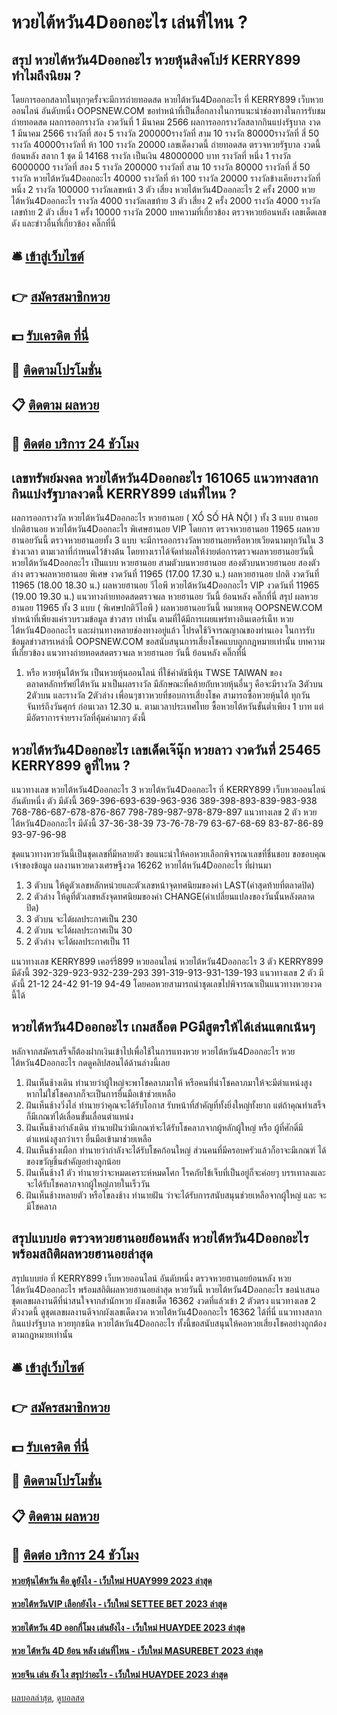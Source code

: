 # หวยไต้หวัน4Dออกอะไร เล่นที่ไหน ?
## สรุป หวยไต้หวัน4Dออกอะไร หวยหุ้นสิงคโปร์ KERRY899 ทำไมถึงนิยม ?
โดยการออกสลากในทุกๆครั้งจะมีการถ่ายทอดสด หวยไต้หวัน4Dออกอะไร ที่ KERRY899 เว็บหวยออนไลน์ อันดับหนึ่ง OOPSNEW.COM ขอทำหน้าที่เป็นสื่อกลางในการแนะนำช่องทางในการรับชม
ถ่ายทอดสด ผลการออกรางวัล งวดวันที่ 1 มีนาคม 2566
ผลการออกรางวัลสลากกินแบ่งรัฐบาล งวด 1 มีนาคม 2566
รางวัลที่ สอง 5 รางวัล 200000รางวัลที่ สาม 10 รางวัล 80000รางวัลที่ สี่ 50 รางวัล 40000รางวัลที่ ห้า 100 รางวัล 20000
 เลขเด็ดงวดนี้ ถ่ายทอดสด ตรวจหวยรัฐบาล งวดนี้ ย้อนหลัง 
สลาก 1 ชุด มี 14168 รางวัล เป็นเงิน 48000000 บาท
รางวัลที่ หนึ่ง 1 รางวัล 6000000 รางวัลที่ สอง 5 รางวัล 200000 รางวัลที่ สาม 10 รางวัล 80000 รางวัลที่ สี่ 50 รางวัล หวยไต้หวัน4Dออกอะไร 40000 รางวัลที่ ห้า 100 รางวัล 20000 รางวัลข้างเคียงรางวัลที่หนึ่ง 2 รางวัล 100000 รางวัลเลขหน้า 3 ตัว เสี่ยง หวยไต้หวัน4Dออกอะไร 2 ครั้ง 2000 หวยไต้หวัน4Dออกอะไร รางวัล 4000 รางวัลเลขท้าย 3 ตัว เสี่ยง 2 ครั้ง 2000 รางวัล 4000 รางวัลเลขท้าย 2 ตัว เสี่ยง 1 ครั้ง 10000 รางวัล 2000
บทความที่เกี่ยวข้อง
ตรวจหวยย้อนหลัง เลขเด็ดเลขดัง และข่าวอื่นที่เกี่ยวข้อง คลิ๊กที่นี่

## 🛎 [เข้าสู่เว็บไซต์](https://bit.ly/3BG5bNw)
## 👉 [สมัครสมาชิกหวย](https://bit.ly/3BG5bNw)
## 💵 [รับเครดิต ที่นี่](https://bit.ly/3C3mvgS)
## 👑 [ติดตามโปรโมชั่น](https://bit.ly/3C3mvgS)
## 📋 [ติดตาม ผลหวย](https://bit.ly/3C3mvgS)
## 📱 [ติดต่อ บริการ 24 ชัวโมง](https://bit.ly/3C3mvgS)

## เลขทรัพย์มงคล หวยไต้หวัน4Dออกอะไร 161065 แนวทางสลากกินแบ่งรัฐบาลงวดนี้ KERRY899 เล่นที่ไหน ?
ผลการออกรางวัล หวยไต้หวัน4Dออกอะไร หวยฮานอย ( XỔ SỐ HÀ NỘI ) ทั้ง 3 แบบ ฮานอย ปกติฮานอย หวยไต้หวัน4Dออกอะไร พิเศษฮานอย VIP
โดยการ ตรวจหวยฮานอย 11965 ผลหวยฮานอยวันนี้ ตรวจหวยฮานอยทั้ง 3 แบบ จะมีการออกรางวัลหวยฮานอยหรือหวยเวียดนามทุกวันใน 3 ช่วงเวลา ตามเวลาที่กำหนดไว้ข้างต้น โดยทางเราได้จัดทำผลให้ง่ายต่อการตรวจผลหวยฮานอยวันนี้ หวยไต้หวัน4Dออกอะไร เป็นแบบ หวยฮานอย สามตัวบนหวยฮานอย สองตัวบนหวยฮานอย สองตัวล่าง
ตรวจผลหวยฮานอย พิเศษ งวดวันที่ 11965 (17.00 17.30 น.)
ผลหวยฮานอย ปกติ งวดวันที่ 11965 (18.00 18.30 น.)
ผลหวยฮานอย วีไอพี หวยไต้หวัน4Dออกอะไร VIP งวดวันที่ 11965 (19.00 19.30 น.)
 แนวทางถ่ายทอดสดตรวจผล หวยฮานอย วันนี้ ย้อนหลัง คลิ๊กที่นี่ 
สรุป ผลหวยฮานอย 11965 ทั้ง 3 แบบ ( พิเศษปกติวีไอพี ) ผลหวยฮานอยวันนี้
หมายเหตุ OOPSNEW.COM ทำหน้าที่เพียงแค่รวบรวมข้อมูล ข่าวสาร เท่านั้น ตามที่ได้มีการเผยแพร่ทางอินเตอร์เน็ท หวยไต้หวัน4Dออกอะไร และผ่านทางหลายช่องทางอยู่แล้ว โปรดใช้วิจารณญาณของท่านเอง ในการรับข้อมูลข่าวสารเหล่านี้ OOPSNEW.COM ขอสนับสนุนการเสี่ยงโชคแบบถูกกฎหมายเท่านั้น
บทความที่เกี่ยวข้อง
แนวทางถ่ายทอดสดตรวจผล หวยฮานอย วันนี้ ย้อนหลัง คลิ๊กที่นี่
1. หรือ หวยหุ้นไต้หวัน เป็นหวยหุ้นออนไลน์ ที่ใช้ค่าดัชนีหุ้น TWSE TAIWAN ของตลาดหลักทรัพย์ไต้หวัน มาเป็นผลรางวัล มีลักษณะที่คล้ายกับหวยหุ้นอื่นๆ คือจะมีรางวัล 3ตัวบน 2ตัวบน และรางวัล 2ตัวล่าง เพื่อนๆชาวหวยที่ชอบการเสี่ยงโชค สามารถซื้อหวยหุ้นไต้ ทุกวันจันทร์ถึงวันศุกร์ ก่อนเวลา 12.30 น. ตามเวลาประเทศไทย ซื้อหวยไต้หวันขั้นต่ำเพียง 1 บาท แต่มีอัตราการจ่ายรางวัลที่คุ้มค่ามากๆ ดังนี้

## หวยไต้หวัน4Dออกอะไร เลขเด็ดเจ๊นุ๊ก หวยลาว งวดวันที่ 25465 KERRY899 ดูที่ไหน ?
แนวทางเลข หวยไต้หวัน4Dออกอะไร 3 หวยไต้หวัน4Dออกอะไร ที่ KERRY899 เว็บหวยออนไลน์ อันดับหนึ่ง ตัว มีดังนี้
369-396-693-639-963-936
389-398-893-839-983-938
768-786-687-678-876-867
798-789-987-978-879-897
แนวทางเลข 2 ตัว หวยไต้หวัน4Dออกอะไร มีดังนี้
37-36-38-39
73-76-78-79
63-67-68-69
83-87-86-89
93-97-96-98

ชุดแนวทางหวยวันนี้เป็นชุดเลขที่มีหลายตัว ขอแนะนำให้คอหวยเลือกพิจารณาเลขที่ชื่นชอบ
ขอขอบคุณเจ้าของข้อมูล
ผลงานหวยดวงเศรษฐีงวด 16262 หวยไต้หวัน4Dออกอะไร ที่ผ่านมา
1. 3 ตัวบน ให้ดูตัวเลขหลักหน่วยและตัวเลขหน้าจุดทศนิยมของค่า LAST(ค่าสุดท้ายที่ตลาดปิด)
2. 2 ตัวล่าง ให้ดูที่ตัวเลขหลังจุดทศนิยมของค่า CHANGE(ค่าเปลี่ยนแปลงของวันนั้นหลังตลาดปิด)
3. 3 ตัวบน จะได้ผลประกาศเป็น 230
4. 2 ตัวบน จะได้ผลประกาศเป็น 30
5. 2 ตัวล่าง จะได้ผลประกาศเป็น 11

แนวทางเลข KERRY899 เคอร์รี่899 หวยออนไลน์ หวยไต้หวัน4Dออกอะไร 3 ตัว KERRY899 มีดังนี้
392-329-923-932-239-293
391-319-913-931-139-193
แนวทางเลข 2 ตัว มีดังนี้
21-12
24-42
91-19
94-49
โดยคอหวยสามารถนำชุดเลขไปพิจารณาเป็นแนวทางหวยงวดนี้ได้

## หวยไต้หวัน4Dออกอะไร เกมสล็อต PGมีสูตรให้ได้เล่นแตกเน้นๆ
หลักจากสมัครเสร็จก็ต้องฝากเงินเข้าไปเพื่อใช้ในการแทงหวย หวยไต้หวัน4Dออกอะไร หวยไต้หวัน4Dออกอะไร กดดูคลิปสอนได้ด้านล่างนี้เลย
1. ฝันเห็นช้างเดิน ทำนายว่าผู้ใหญ่จะพาโชคลาภมาให้ หรือคนที่นำโชคลาภมาให้จะมีตำแหน่งสูง หากไม่ใช่โชคลาภก็จะเป็นการยื่นมือเข้าช่วยเหลือ
2. ฝันเห็นช้างวิ่งไล่ ทำนายว่าคุณจะได้รับโอกาส รับหน้าที่สำคัญที่ทั้งยิ่งใหญ่ทั้งยาก แต่ถ้าคุณทำเสร็จก็มีเกณฑ์ได้เลื่อนขั้นเลื่อนตำแหน่ง
3. ฝันเห็นช้างกำลังเดิน ทำนายฝันว่ามีเกณฑ์จะได้รับโชคลาภจากผู้หลักผู้ใหญ่ หรือ ผู้ที่ศักดิ์มีตำแหน่งสูงกว่าเรา ยื่นมือเข้ามาช่วยเหลือ
4. ฝันเห็นช้างเผือก ทำนายว่ากำลังจะได้รับโชคก้อนใหญ่ ส่วนคนที่มีครอบครัวแล้วก็อาจะมีเกณฑ์ ได้ของขวัญชิ้นสำคัญอย่างลูกน้อย
5. ฝันเห็นช้าง1 ตัว ทำนายว่าจะหมดเคราะห์หมดโศก โรคภัยไข้เจ็บที่เป็นอยู่ก็จะค่อยๆ บรรเทาลงและจะได้รับโชคลาภจากผู้ใหญ่ภายในเร็ววัน
6. ฝันเห็นช้างหลายตัว หรือโขลงช้าง ทำนายฝัน ว่าจะได้รับการสนับสนุนช่วยเหลือจากผู้ใหญ่ และ จะมีโชคลาภ

## สรุปแบบย่อ ตรวจหวยฮานอยย้อนหลัง หวยไต้หวัน4Dออกอะไร พร้อมสถิติผลหวยฮานอยล่าสุด
สรุปแบบย่อ ที่ KERRY899 เว็บหวยออนไลน์ อันดับหนึ่ง ตรวจหวยฮานอยย้อนหลัง หวยไต้หวัน4Dออกอะไร พร้อมสถิติผลหวยฮานอยล่าสุด หวยวันนี้ หวยไต้หวัน4Dออกอะไร ขอนำเสนอชุดเลขผลงานดีที่น่าสนใจจากสำนักหวย ผังเลขเด็ด 16362 งวดที่แล้วเข้า 2 ตัวตรง แนวทางเลข 2 ตัวงวดนี้ ดูชุดเลขผลงานดีจากผังเลขเด็ดงวด หวยไต้หวัน4Dออกอะไร 16362 ได้ที่นี่ แนวทางสลากกินแบ่งรัฐบาล หวยทุกชนิด หวยไต้หวัน4Dออกอะไร ทั้งนี้ขอสนับสนุนให้คอหวยเสี่ยงโชคอย่างถูกต้องตามกฎหมายเท่านั้น

## 🛎 [เข้าสู่เว็บไซต์](https://bit.ly/3BG5bNw)
## 👉 [สมัครสมาชิกหวย](https://bit.ly/3BG5bNw)
## 💵 [รับเครดิต ที่นี่](https://bit.ly/3C3mvgS)
## 👑 [ติดตามโปรโมชั่น](https://bit.ly/3C3mvgS)
## 📋 [ติดตาม ผลหวย](https://bit.ly/3C3mvgS)
## 📱 [ติดต่อ บริการ 24 ชัวโมง](https://bit.ly/3C3mvgS)

#### [หวยหุ้นไต้หวัน คือ ดูยังไง - เว็บใหม่ HUAY999 2023 ล่าสุด](https://atom.io/themes/หวยหุ้นไต้หวัน%20คือ%20ดูยังไง%20-%20เว็บใหม่%20huay999%202023%20ล่าสุด)
#### [หวยไต้หวันVIP เลือกยังไง - เว็บใหม่ SETTEE BET 2023 ล่าสุด](https://atom.io/themes/หวยไต้หวันvip%20เลือกยังไง%20-%20เว็บใหม่%20settee%20bet%202023%20ล่าสุด)
#### [หวยไต้หวัน 4D ออกกี่โมง เล่นยังไง - เว็บใหม่ HUAYDEE 2023 ล่าสุด](https://atom.io/themes/หวยไต้หวัน%204d%20ออกกี่โมง%20เล่นยังไง%20-%20เว็บใหม่%20huaydee%202023%20ล่าสุด)
#### [หวย ไต้หวัน 4D ย้อน หลัง เล่นที่ไหน - เว็บใหม่ MASUREBET 2023 ล่าสุด](https://atom.io/themes/หวย%20ไต้หวัน%204d%20ย้อน%20หลัง%20เล่นที่ไหน%20-%20เว็บใหม่%20masurebet%202023%20ล่าสุด)
#### [หวยจีน เล่น ยัง ไง สรุปว่าอะไร - เว็บใหม่ HUAYDEE 2023 ล่าสุด](https://atom.io/themes/หวยจีน%20เล่น%20ยัง%20ไง%20สรุปว่าอะไร%20-%20เว็บใหม่%20huaydee%202023%20ล่าสุด)

[ผลบอลล่าสุด](https://siamsport.tv "ผลบอลล่าสุด"), [ดูบอลสด](https://siamsport.tv/ดูบอลสด "ดูบอลสด")